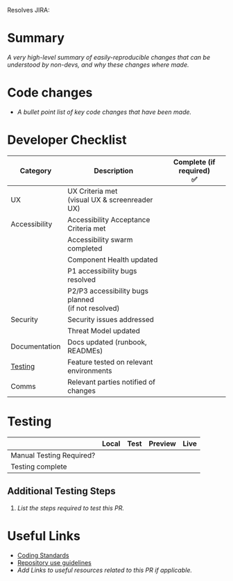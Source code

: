 Resolves JIRA: 

Summary
======
_A very high-level summary of easily-reproducible changes that can be understood by non-devs, and why these changes where made._

Code changes
======
- _A bullet point list of key code changes that have been made._


Developer Checklist
======

| Category | Description | Complete (if required) <br> ✅ |  
| -- | -- | :--: |
| UX | UX Criteria met <br />(visual UX & screenreader UX) | | 
| Accessibility | Accessibility Acceptance Criteria met | | 
| | Accessibility swarm completed | |
| | Component Health updated | |  
| | P1 accessibility bugs resolved | | 
| | P2/P3 accessibility bugs planned <br />(if not resolved) | | 
| Security | Security issues addressed | 
| | Threat Model updated | 
| Documentation | Docs updated (runbook, READMEs) | 
| [Testing](#testing) | Feature tested on relevant environments |
| Comms | Relevant parties notified of changes | | 


Testing
======

|  | Local | Test | Preview | Live |
| -- | :--: | :--: | :--: | :--: | 
| Manual Testing Required?  | | | |
| Testing complete | | | |


## Additional Testing Steps
1. _List the steps required to test this PR._


Useful Links
======
 - [Coding Standards](https://github.com/bbc/simorgh/blob/latest/docs/Coding-Standards/README.md)
 - [Repository use guidelines](https://github.com/bbc/simorgh-infrastructure/blob/latest/documentation/repository-guidelines.md)
- _Add Links to useful resources related to this PR if applicable._

